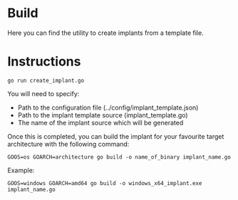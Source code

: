 # Build

Here you can find the utility to create implants from a template file. 

# Instructions

`go run create_implant.go`

You will need to specify:

* Path to the configuration file (../config/implant_template.json)
* Path to the implant template source (implant_template.go)
* The name of the implant source which will be generated

Once this is completed, you can build the implant for your favourite target architecture with the following command:

`GOOS=os GOARCH=architecture go build -o name_of_binary implant_name.go` 

Example:

`GOOS=windows GOARCH=amd64 go build -o windows_x64_implant.exe implant_name.go`
